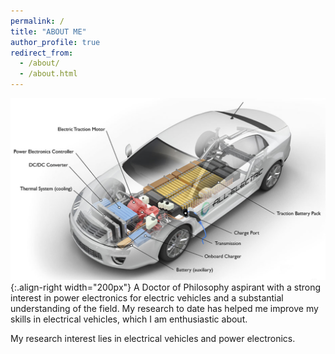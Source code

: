 ```yaml
---
permalink: /
title: "ABOUT ME" 
author_profile: true
redirect_from: 
  - /about/
  - /about.html
---
```


![Illustation of combining vision language modalities](/images/ev.png){:.align-right width="200px"}
A Doctor of Philosophy aspirant with a strong interest in power electronics for electric vehicles and a substantial
understanding of the field. My research to date has helped me improve my skills in electrical vehicles, which I am enthusiastic about.

My research interest lies in electrical vehicles and power electronics.

